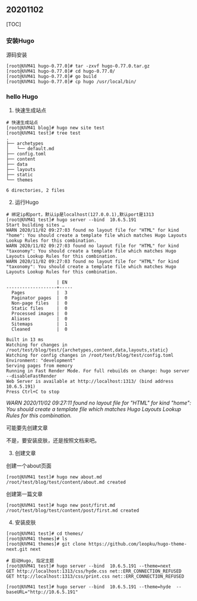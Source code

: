 ## 20201102

[TOC]

### 安装Hugo

源码安装

``` shell
[root@UVM41 hugo-0.77.0]# tar -zxvf hugo-0.77.0.tar.gz
[root@UVM41 hugo-0.77.0]# cd hugo-0.77.0/
[root@UVM41 hugo-0.77.0]# go build
[root@UVM41 hugo-0.77.0]# cp hugo /usr/local/bin/
```



### hello Hugo

1. 快速生成站点

``` shell
# 快速生成站点
[root@UVM41 blog]# hugo new site test
[root@UVM41 test]# tree test
.
├── archetypes
│   └── default.md
├── config.toml
├── content
├── data
├── layouts
├── static
└── themes

6 directories, 2 files
```

2. 运行Hugo

``` shell
# 绑定ip和port，默认ip是localhost(127.0.0.1),默认port是1313
[root@UVM41 test]# hugo server --bind  10.6.5.191
Start building sites … 
WARN 2020/11/02 09:27:03 found no layout file for "HTML" for kind "home": You should create a template file which matches Hugo Layouts Lookup Rules for this combination.
WARN 2020/11/02 09:27:03 found no layout file for "HTML" for kind "taxonomy": You should create a template file which matches Hugo Layouts Lookup Rules for this combination.
WARN 2020/11/02 09:27:03 found no layout file for "HTML" for kind "taxonomy": You should create a template file which matches Hugo Layouts Lookup Rules for this combination.

                   | EN  
-------------------+-----
  Pages            |  3  
  Paginator pages  |  0  
  Non-page files   |  0  
  Static files     |  0  
  Processed images |  0  
  Aliases          |  0  
  Sitemaps         |  1  
  Cleaned          |  0  

Built in 13 ms
Watching for changes in /root/test/blog/test/{archetypes,content,data,layouts,static}
Watching for config changes in /root/test/blog/test/config.toml
Environment: "development"
Serving pages from memory
Running in Fast Render Mode. For full rebuilds on change: hugo server --disableFastRender
Web Server is available at http://localhost:1313/ (bind address 10.6.5.191)
Press Ctrl+C to stop
```

*WARN 2020/11/02 09:27:11 found no layout file for "HTML" for kind "home": You should create a template file which matches Hugo Layouts Lookup Rules for this combination.*

可能要先创建文章

不是，要安装皮肤，还是按照文档来吧。

3. 创建文章

创建一个about页面

``` shell
[root@UVM41 test]# hugo new about.md
/root/test/blog/test/content/about.md created
```

创建第一篇文章

``` shell
[root@UVM41 test]# hugo new post/first.md
/root/test/blog/test/content/post/first.md created
```

4. 安装皮肤

``` shell
[root@UVM41 test]# cd themes/
[root@UVM41 themes]# ls
[root@UVM41 themes]# git clone https://github.com/leopku/hugo-theme-next.git next

# 启动Hugo, 指定主题
[root@UVM41 test]# hugo server --bind  10.6.5.191 --theme=next
GET http://localhost:1313/css/hyde.css net::ERR_CONNECTION_REFUSED
GET http://localhost:1313/css/print.css net::ERR_CONNECTION_REFUSED

[root@UVM41 test]# hugo server --bind  10.6.5.191 --theme=hyde  --baseURL="http://10.6.5.191"  


```

